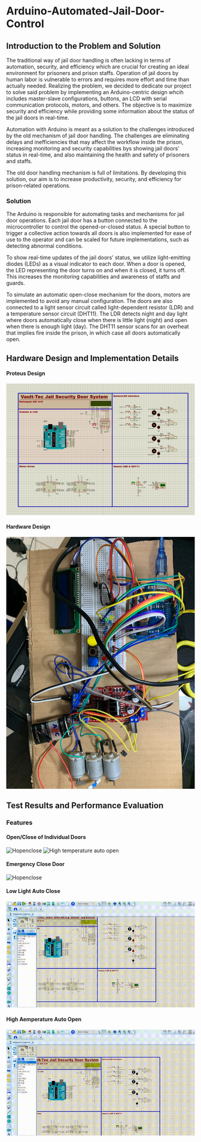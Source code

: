 # Arduino-Automated-Jail-Door-Control

## Introduction to the Problem and Solution

The traditional way of jail door handling is often lacking in terms of automation, security, and efficiency which are crucial for creating an ideal environment for prisoners and prison staffs. Operation of jail doors by human labor is vulnerable to errors and requires more effort and time than actually needed. Realizing the problem, we decided to dedicate our project to solve said problem by implementing an Arduino-centric design whcih includes master-slave configurations, buttons, an LCD with serial communication protocols, motors, and others. The objective is to maximize security and efficiency while providing some information about the status of the jail doors in real-time.

Automation with Arduino is meant as a solution to the challenges introduced by the old mechanism of jail door handling. The challenges are eliminating delays and inefficiencies that may affect the workflow inside the prison, increasing monitoring and security capabilities bys showing jail doors' status in real-time, and also maintaining the health and safety of prisoners and staffs.

The old door handling mechanism is full of limitations. By developing this solution, our aim is to increase productivity, security, and efficiency for prison-related operations.

### Solution

The Arduino is responsible for automating tasks and mechanisms for jail door operations. Each jail door has a button connected to the microcontroller to control the opened-or-closed status. A special button to trigger a collective action towards all doors is also implemented for ease of use to the operator and can be scaled for future implementations, such as detecting abnormal conditions.

To show real-time updates of the jail doors' status, we utilize light-emitting diodes (LEDs) as a visual indicator to each door. When a door is opened, the LED representing the door turns on and when it is closed, it turns off. This increases the monitoring capabilities and awareness of staffs and guards.

To simulate an automatic open-close mechanism for the doors, motors are implemented to avoid any manual configuration. The doors are also connected to a light sensor circuit called light-dependent resistor (LDR) and a temperature sensor circuit (DHT11). The LDR detects night and day light where doors automatically close when there is little light (night) and open when there is enough light (day). The DHT11 sensor scans for an overheat that implies fire inside the prison, in which case all doors automatically open.

## Hardware Design and Implementation Details

#### Proteus Design
![Proteus Design](https://github.com/Jordinia/Arduino-Automated-Jail-Door-Control/blob/main/assets/finalproteus.jpg?raw=true)
#### Hardware Design
![Proteus Design](https://github.com/Jordinia/Arduino-Automated-Jail-Door-Control/blob/main/assets/finalhardware.jpg?raw=true)

## Test Results and Performance Evaluation

###  Features

#### Open/Close of Individual Doors
![Hopenclose](https://github.com/Jordinia/Arduino-Automated-Jail-Door-Control/blob/main/assets/openclosedoorproteus.gif?raw=true)
![High temperature auto open](https://github.com/Jordinia/Arduino-Automated-Jail-Door-Control/blob/main/assets/openclosedoor.gif?raw=true)

#### Emergency Close Door
![Hopenclose](https://github.com/Jordinia/Arduino-Automated-Jail-Door-Control/blob/main/assets/emergencyclose.gif?raw=true)

#### Low Light Auto Close
![Hopenclose](https://github.com/Jordinia/Arduino-Automated-Jail-Door-Control/blob/main/assets/lowlightautoclose.gif?raw=true)

#### High Aemperature Auto Open
![High temperature auto open](https://github.com/Jordinia/Arduino-Automated-Jail-Door-Control/blob/main/assets/hightempautoopen.gif?raw=true)